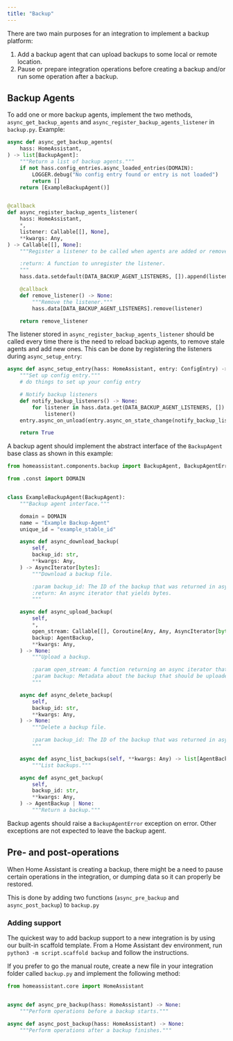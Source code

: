 ```yaml
---
title: "Backup"
---
```


There are two main purposes for an integration to implement a backup platform:

1. Add a backup agent that can upload backups to some local or remote location.
2. Pause or prepare integration operations before creating a backup and/or run some operation after a backup.

## Backup Agents

To add one or more backup agents, implement the two methods, `async_get_backup_agents` and `async_register_backup_agents_listener` in `backup.py`. Example:

```python
async def async_get_backup_agents(
    hass: HomeAssistant,
) -> list[BackupAgent]:
    """Return a list of backup agents."""
    if not hass.config_entries.async_loaded_entries(DOMAIN):
        LOGGER.debug("No config entry found or entry is not loaded")
        return []
    return [ExampleBackupAgent()]


@callback
def async_register_backup_agents_listener(
    hass: HomeAssistant,
    *,
    listener: Callable[[], None],
    **kwargs: Any,
) -> Callable[[], None]:
    """Register a listener to be called when agents are added or removed.

    :return: A function to unregister the listener.
    """
    hass.data.setdefault(DATA_BACKUP_AGENT_LISTENERS, []).append(listener)

    @callback
    def remove_listener() -> None:
        """Remove the listener."""
        hass.data[DATA_BACKUP_AGENT_LISTENERS].remove(listener)

    return remove_listener
```

The listener stored in `async_register_backup_agents_listener` should be called every time there is the need to reload backup agents, to remove stale agents and add new ones. This can be done by registering the listeners during `async_setup_entry`:

```python
async def async_setup_entry(hass: HomeAssistant, entry: ConfigEntry) -> bool:
    """Set up config entry."""
    # do things to set up your config entry

    # Notify backup listeners
    def notify_backup_listeners() -> None:
        for listener in hass.data.get(DATA_BACKUP_AGENT_LISTENERS, []):
            listener()
    entry.async_on_unload(entry.async_on_state_change(notify_backup_listeners))

    return True
```

A backup agent should implement the abstract interface of the `BackupAgent` base class as shown in this example:

```python
from homeassistant.components.backup import BackupAgent, BackupAgentError

from .const import DOMAIN


class ExampleBackupAgent(BackupAgent):
    """Backup agent interface."""

    domain = DOMAIN
    name = "Example Backup-Agent"
    unique_id = "example_stable_id"

    async def async_download_backup(
        self,
        backup_id: str,
        **kwargs: Any,
    ) -> AsyncIterator[bytes]:
        """Download a backup file.

        :param backup_id: The ID of the backup that was returned in async_list_backups.
        :return: An async iterator that yields bytes.
        """

    async def async_upload_backup(
        self,
        *,
        open_stream: Callable[[], Coroutine[Any, Any, AsyncIterator[bytes]]],
        backup: AgentBackup,
        **kwargs: Any,
    ) -> None:
        """Upload a backup.

        :param open_stream: A function returning an async iterator that yields bytes.
        :param backup: Metadata about the backup that should be uploaded.
        """

    async def async_delete_backup(
        self,
        backup_id: str,
        **kwargs: Any,
    ) -> None:
        """Delete a backup file.

        :param backup_id: The ID of the backup that was returned in async_list_backups.
        """

    async def async_list_backups(self, **kwargs: Any) -> list[AgentBackup]:
        """List backups."""

    async def async_get_backup(
        self,
        backup_id: str,
        **kwargs: Any,
    ) -> AgentBackup | None:
        """Return a backup."""
```

Backup agents should raise a `BackupAgentError` exception on error. Other exceptions are not expected to leave the backup agent.

## Pre- and post-operations

When Home Assistant is creating a backup, there might be a need to pause certain operations in the integration, or dumping data so it can properly be restored.

This is done by adding two functions (`async_pre_backup` and `async_post_backup`) to `backup.py`

### Adding support

The quickest way to add backup support to a new integration is by using our built-in scaffold template. From a Home Assistant dev environment, run `python3 -m script.scaffold backup` and follow the instructions.

If you prefer to go the manual route, create a new file in your integration folder called `backup.py` and implement the following method:

```python
from homeassistant.core import HomeAssistant


async def async_pre_backup(hass: HomeAssistant) -> None:
    """Perform operations before a backup starts."""

async def async_post_backup(hass: HomeAssistant) -> None:
    """Perform operations after a backup finishes."""
```
